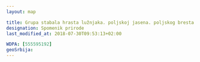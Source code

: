 ```yaml
---
layout: map

title: Grupa stabala hrasta lužnjaka. poljskoj jasena. poljskog bresta i sitnolisne lipe – Ljubičevo
designation: Spomenik prirode
last_modified_at: 2018-07-30T09:53:13+02:00

WDPA: [555595192]
geoSrbija:
---
```

